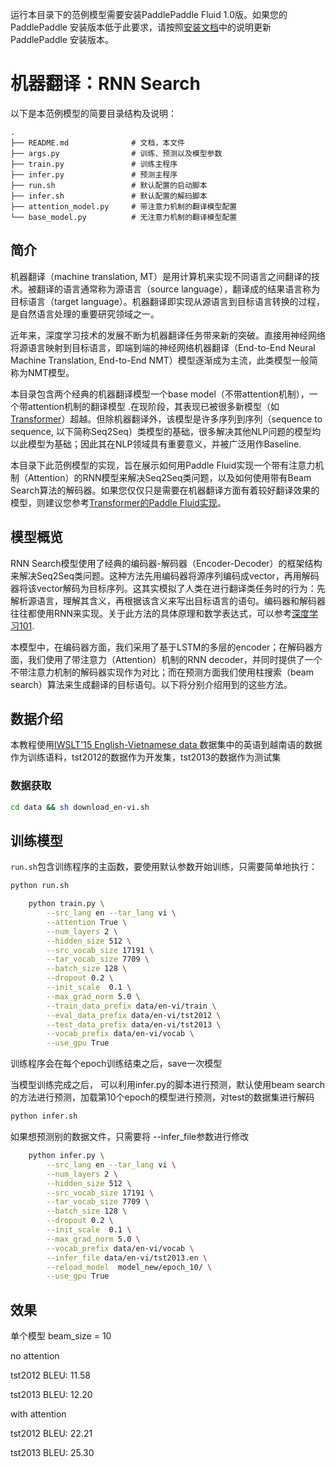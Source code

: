 运行本目录下的范例模型需要安装PaddlePaddle Fluid 1.0版。如果您的 PaddlePaddle 安装版本低于此要求，请按照[安装文档](http://paddlepaddle.org/documentation/docs/zh/1.2/beginners_guide/install/index_cn.html)中的说明更新 PaddlePaddle 安装版本。

# 机器翻译：RNN Search

以下是本范例模型的简要目录结构及说明：

```text
.
├── README.md              # 文档，本文件
├── args.py                # 训练、预测以及模型参数
├── train.py               # 训练主程序
├── infer.py               # 预测主程序
├── run.sh                 # 默认配置的启动脚本
├── infer.sh               # 默认配置的解码脚本
├── attention_model.py     # 带注意力机制的翻译模型配置
└── base_model.py          # 无注意力机制的翻译模型配置

```

## 简介
机器翻译（machine translation, MT）是用计算机来实现不同语言之间翻译的技术。被翻译的语言通常称为源语言（source language），翻译成的结果语言称为目标语言（target language）。机器翻译即实现从源语言到目标语言转换的过程，是自然语言处理的重要研究领域之一。

近年来，深度学习技术的发展不断为机器翻译任务带来新的突破。直接用神经网络将源语言映射到目标语言，即端到端的神经网络机器翻译（End-to-End Neural Machine Translation, End-to-End NMT）模型逐渐成为主流，此类模型一般简称为NMT模型。

本目录包含两个经典的机器翻译模型一个base model（不带attention机制），一个带attention机制的翻译模型 .在现阶段，其表现已被很多新模型（如[Transformer](https://arxiv.org/abs/1706.03762)）超越。但除机器翻译外，该模型是许多序列到序列（sequence to sequence, 以下简称Seq2Seq）类模型的基础，很多解决其他NLP问题的模型均以此模型为基础；因此其在NLP领域具有重要意义，并被广泛用作Baseline.

本目录下此范例模型的实现，旨在展示如何用Paddle Fluid实现一个带有注意力机制（Attention）的RNN模型来解决Seq2Seq类问题，以及如何使用带有Beam Search算法的解码器。如果您仅仅只是需要在机器翻译方面有着较好翻译效果的模型，则建议您参考[Transformer的Paddle Fluid实现](https://github.com/PaddlePaddle/models/tree/develop/fluid/neural_machine_translation/transformer)。

## 模型概览
RNN Search模型使用了经典的编码器-解码器（Encoder-Decoder）的框架结构来解决Seq2Seq类问题。这种方法先用编码器将源序列编码成vector，再用解码器将该vector解码为目标序列。这其实模拟了人类在进行翻译类任务时的行为：先解析源语言，理解其含义，再根据该含义来写出目标语言的语句。编码器和解码器往往都使用RNN来实现。关于此方法的具体原理和数学表达式，可以参考[深度学习101](http://paddlepaddle.org/documentation/docs/zh/1.2/beginners_guide/basics/machine_translation/index.html).

本模型中，在编码器方面，我们采用了基于LSTM的多层的encoder；在解码器方面，我们使用了带注意力（Attention）机制的RNN decoder，并同时提供了一个不带注意力机制的解码器实现作为对比；而在预测方面我们使用柱搜索（beam search）算法来生成翻译的目标语句。以下将分别介绍用到的这些方法。

## 数据介绍

本教程使用[IWSLT'15 English-Vietnamese data ](https://nlp.stanford.edu/projects/nmt/)数据集中的英语到越南语的数据作为训练语料，tst2012的数据作为开发集，tst2013的数据作为测试集

### 数据获取
```sh
cd data && sh download_en-vi.sh
```


## 训练模型

`run.sh`包含训练程序的主函数，要使用默认参数开始训练，只需要简单地执行：
```sh
python run.sh
```

```sh
	python train.py \
        --src_lang en --tar_lang vi \
        --attention True \
        --num_layers 2 \
        --hidden_size 512 \
        --src_vocab_size 17191 \
        --tar_vocab_size 7709 \
        --batch_size 128 \
        --dropout 0.2 \
        --init_scale  0.1 \
        --max_grad_norm 5.0 \
        --train_data_prefix data/en-vi/train \
        --eval_data_prefix data/en-vi/tst2012 \
        --test_data_prefix data/en-vi/tst2013 \
        --vocab_prefix data/en-vi/vocab \
        --use_gpu True

```


训练程序会在每个epoch训练结束之后，save一次模型

当模型训练完成之后， 可以利用infer.py的脚本进行预测，默认使用beam search的方法进行预测，加载第10个epoch的模型进行预测，对test的数据集进行解码
```sh
python infer.sh
```
如果想预测别的数据文件，只需要将 --infer_file参数进行修改

```sh
	python infer.py \
        --src_lang en --tar_lang vi \
        --num_layers 2 \
        --hidden_size 512 \
        --src_vocab_size 17191 \
        --tar_vocab_size 7709 \
        --batch_size 128 \
        --dropout 0.2 \
        --init_scale  0.1 \
        --max_grad_norm 5.0 \
        --vocab_prefix data/en-vi/vocab \
        --infer_file data/en-vi/tst2013.en \
        --reload_model  model_new/epoch_10/ \
        --use_gpu True

````

## 效果

单个模型 beam_size = 10

no attention

tst2012 BLEU: 11.58

tst2013 BLEU: 12.20



with attention

tst2012 BLEU: 22.21

tst2013 BLEU: 25.30

